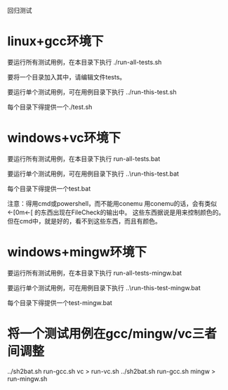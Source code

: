 回归测试

# linux+gcc环境下 
要运行所有测试用例，在本目录下执行
    ./run-all-tests.sh

要将一个目录加入其中，请编辑文件tests。

要运行单个测试用例，可在用例目录下执行
    ../run-this-test.sh

每个目录下得提供一个./test.sh

# windows+vc环境下

要运行所有测试用例，在本目录下执行
    run-all-tests.bat

要运行单个测试用例，可在用例目录下执行
    ..\run-this-test.bat

每个目录下得提供一个test.bat


注意：得用cmd或powershell，而不能用conemu
用conemu的话，会有类似
←[0m←[
的东西出现在FileCheck的输出中。
这些东西据说是用来控制颜色的。
但在cmd中，就是好的，看不到这些东西，而且有颜色。


# windows+mingw环境下
要运行所有测试用例，在本目录下执行
    run-all-tests-mingw.bat

要运行单个测试用例，可在用例目录下执行
    ..\run-this-test-mingw.bat

每个目录下得提供一个test-mingw.bat

# 将一个测试用例在gcc/mingw/vc三者间调整
../sh2bat.sh  run-gcc.sh vc > run-vc.sh
../sh2bat.sh  run-gcc.sh mingw > run-mingw.sh
